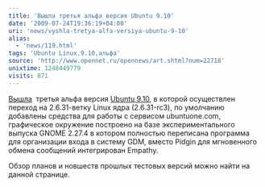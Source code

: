 ```yaml
---
title: 'Вышла третья альфа версия Ubuntu 9.10'
date: '2009-07-24T19:36:19+04:00'
uri: 'news/vyshla-tretya-alfa-versiya-ubuntu-9-10'
alias: 
  - 'news/119.html'
tags: 'Ubuntu Linux,9.10,альфа'
source: 'http://www.opennet.ru/opennews/art.shtml?num=22718'
unixtime: 1248449779
visits: 871
---
```

[Вышла](https://lists.ubuntu.com/archives/ubuntu-devel-announce/2009-July/000594.html)  третья альфа версия [Ubuntu 9.10](http://www.ubuntu.com/testing/karmic/alpha3), в которой осуществлен переход на 2.6.31-ветку Linux ядра (2.6.31-rc3), по умолчанию добавлены средства для работы с сервисом ubuntuone.com, графическое окружение построено на базе экспериментального выпуска GNOME 2.27.4 в котором полностью переписана программа для организации входа в систему GDM, вместо Pidgin для мгновенного обмена сообщений интегрирован Empathy.

Обзор планов и новшеств прошлых тестовых версий можно найти на данной странице.
